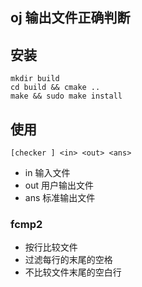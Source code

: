 ## oj 输出文件正确判断

## 安装

```
mkdir build
cd build && cmake ..
make && sudo make install
```

## 使用

```
[checker ] <in> <out> <ans>
```

 - in 输入文件
 - out 用户输出文件
 - ans 标准输出文件

### fcmp2 

 - 按行比较文件
 - 过滤每行的末尾的空格
 - 不比较文件末尾的空白行
